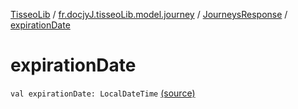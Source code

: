 [TisseoLib](../../index.md) / [fr.docjyJ.tisseoLib.model.journey](../index.md) / [JourneysResponse](index.md) / [expirationDate](./expiration-date.md)

# expirationDate

`val expirationDate: LocalDateTime` [(source)](https://github.com/docjyJ/TisseoLib/tree/master/src/main/kotlin/fr/docjyJ/tisseoLib/model/journey/JourneysResponse.kt#L6)